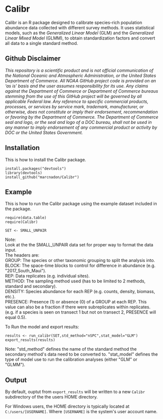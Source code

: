 # Calibr

Calibr is an R package designed to calibrate species-rich population abundance data collected with different survey methods. It uses statistical models, such as the _Generalized Linear Model_ (GLM) and the _Generalized Linear Mixed Model_ (GLMM), to obtain standardization factors and convert all data to a single standard method.

## Github Disclaimer

_This repository is a scientific product and is not official communication of the National Oceanic and Atmospheric Administration, or the United States Department of Commerce. All NOAA GitHub project code is provided on an ‘as is’ basis and the user assumes responsibility for its use. Any claims against the Department of Commerce or Department of Commerce bureaus stemming from the use of this GitHub project will be governed by all applicable Federal law. Any reference to specific commercial products, processes, or services by service mark, trademark, manufacturer, or otherwise, does not constitute or imply their endorsement, recommendation or favoring by the Department of Commerce. The Department of Commerce seal and logo, or the seal and logo of a DOC bureau, shall not be used in any manner to imply endorsement of any commercial product or activity by DOC or the United States Government._

## Installation

This is how to install the Calibr package.

```
install.packages("devtools")
library(devtools)
install_github("marcnadon/Calibr")
```

## Example 

This is how to run the Calibr package using the example dataset included in the package.

```
require(data.table) 
require(Calibr)

SET <- SMALL_UNPAIR
```
Note:  
Look at the the SMALL_UNPAIR data set for proper way to format the data input.  
The headers are:  
GROUP: The species or other taxonomic grouping to split the analysis into.  
BLOCK: The space-time blocks to control for difference in abundance (e.g. "2017_South_Maui").  
REP: Data replicates (e.g. individual sites).  
METHOD: The sampling method used (has to be limited to 2 methods, standard and secondary).  
DENSITY: Species abundance for each REP (e.g. counts, density, biomass, etc.).  
PRESENCE: Presence (1) or absence (0) of a GROUP at each REP. This value can also be a fraction if there were subreplicates within replicates.  
(e.g. if a species is seen on transect 1 but not on transect 2, PRESENCE will equal 0.5).  

To Run the model and export results:  
```
results <- run_calibr(SET,std_method="nSPC",stat_model="GLM")
export_results(results)

```
Note:
"std_method" defines the name of the standard method the secondary method's data need to be converted to.
"stat_model" defines the type of model use to run the calibration analyses (either "GLM" or "GLMM").

## Output

By default, ouptut from `export_results` will be written to a new `Calibr` subdirectory of the the users HOME directory. 

For Windows users, the HOME directory is typically located at `C:/users/[USERNAME]`. Where `[USERNAME]` is the system's user account name.
